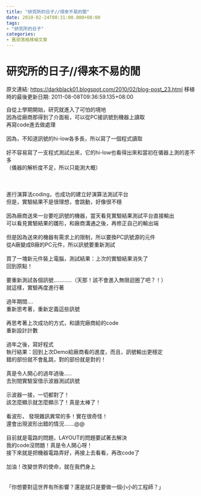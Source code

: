 ```yaml
---
title: "研究所的日子//得來不易的閒"
date: 2010-02-24T00:31:00.000+08:00
tags: 
- "研究所的日子"
categories:
- 舊部落格移植文章
---
```


# 研究所的日子//得來不易的閒

原文連結: https://darkblack01.blogspot.com/2010/02/blog-post_23.html
移植時的最後更新日期: 2011-08-08T09:36:59.135+08:00

自從上學期開始，研究就進入了可怕的境地<br />因為從廠商那得到了介面板，可以從PC接訊號到機器上讀取<br />再寫code進去做處理<br /><br />因為，不知道訊號的hi-low各多長，所以寫了一個程式讀取<br /><br />好不容易寫了一支程式測試出來，它的hi-low也看得出來和當初在儀器上測的差不多<br />（儀器的解析度不足，所以只能測大概）<br /><br /><a name='more'></a><br /><br />進行演算法coding，也成功的建立好演算法測試平台<br />但是，實驗結果不是很理想，會跳動，好像很不穩<br /><br />因為廠商送來一台要吃訊號的機器，當天看見實驗結果測試平台直接輸出<br />可以看見實驗結果的雛形，和廠商溝通之後，再修正自己的輸出端<br /><br />但是因為送來的機器有需求上的限制，所以要換PC訊號源的元件<br />從A廠變成B廠的PC元件，所以訊號要重新測試<br /><br />買了一塊新元件裝上電腦，測試結果：上次的實驗結果消失了<br />回到原點！<br /><br />要重新測試各個訊號............（天那！該不會進入無限迴圈了吧？！）<br />就這樣，實驗再度進行著<br /><br />過年期間....<br />重新思考著，重新定義這些訊號<br /><br />再思考著上次成功的方式，和讀完廠商給的code<br />重新設計計數<br /><br />過年之後，寫好程式<br />執行結果：回到上次Demo給廠商看的進度，而且，訊號輸出更穩定<br />錯的部份就不會亂跳，對的部份就是對的！<br /><br />真是令人開心的過年過後.....<br />去別間實驗室借示波器測試訊號<br /><br />示波器一接，一切都對了！<br />該怎麼顯示就怎麼顯示了！真是太棒了！<br /><br />看波形，&nbsp;發現雜訊異常的多！實在很奇怪！<br />還會出現波形出錯的情況.......@@<br /><br />目前就是電路的問題，LAYOUT的問題要試著去解決<br />我的code沒問題！真是令人開心呀！<br />接下來就是把機器電路弄好，再接上去看看，再改code了<br /><br />加油！改變世界的使命，就在我們身上<br /><br /><br />「你想要對這世界有所影響？還是就只是要做一個小小的工程師？」

